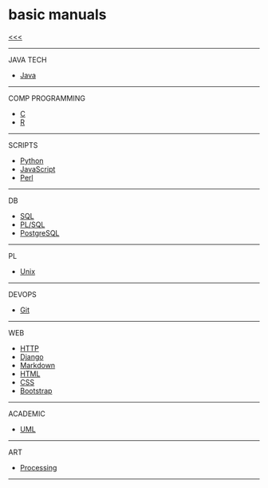 
basic manuals
======

[<<<](https://github.com/ttltrk/PRG/blob/master/MAN.MD)

---

JAVA TECH

* [Java](https://github.com/ttltrk/PRG/blob/master/JAVA/DOC/BJM/BJM.MD)

---

COMP PROGRAMMING

* [C](https://github.com/ttltrk/PRG/blob/master/C/DOC/BCM/BCM.MD)
* [R](https://github.com/ttltrk/PRG/blob/master/R/BRM/BRM.MD)

---

SCRIPTS

* [Python](https://github.com/ttltrk/PRG/blob/master/PY/DOC/OPYM/OPYM.MD)
* [JavaScript]()
* [Perl]()

---

DB

* [SQL](https://github.com/ttltrk/DB/blob/master/SQL/DOC/BSqlM/BSqlM.MD)
* [PL/SQL](https://github.com/ttltrk/DB/blob/master/PLSQL/DOC/BPSM/BPSM.MD)
* [PostgreSQL](https://github.com/ttltrk/DB/blob/master/POSTGRESQL/BPOSM/BPOSM.MD)

---

PL

* [Unix](https://github.com/ttltrk/ELSE/blob/master/SHELL/BUM/BUM.MD)

---

DEVOPS

* [Git](https://github.com/ttltrk/ELSE/blob/master/GIT/DOC/BGM/BGM.MD)

---

WEB

* [HTTP]()
* [Django]()
* [Markdown](https://github.com/ttltrk/ELSE/blob/master/MD/BMDM.MD)
* [HTML](https://github.com/ttltrk/WEB/blob/master/BHM/BHM.MD)
* [CSS]()
* [Bootstrap]()

---

ACADEMIC

* [UML]()

---

ART

* [Processing](https://github.com/ttltrk/ELSE/blob/master/PRF/BPRCM/BPRCM.MD)

---
